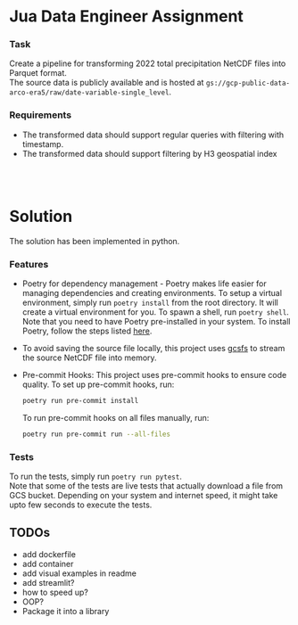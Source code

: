 # Jua Data Engineer Assignment


### Task
Create a pipeline for transforming 2022 total precipitation NetCDF files into Parquet format. <br/>
The source data is publicly available and is hosted at `gs://gcp-public-data-arco-era5/raw/date-variable-single_level`.

### Requirements
 - The transformed data should support regular queries with filtering with timestamp.
 - The transformed data should support filtering by H3 geospatial index

<br/><br/>
# Solution
The solution has been implemented in python.

### Features
 - Poetry for dependency management - Poetry makes life easier for managing dependencies and creating environments. To setup a virtual environment, simply run `poetry install` from the root directory. It will create a virtual environment for you. To spawn a shell, run `poetry shell`. Note that you need to have Poetry pre-installed in your system. To install Poetry, follow the steps listed [here](https://python-poetry.org/docs/#installation).

 - To avoid saving the source file locally, this project uses [gcsfs](https://github.com/fsspec/gcsfs) to stream the source NetCDF file into memory.

 - Pre-commit Hooks: This project uses pre-commit hooks to ensure code quality. To set up pre-commit hooks, run:

    ```sh
    poetry run pre-commit install
    ```
    To run pre-commit hooks on all files manually, run:
    ```sh
    poetry run pre-commit run --all-files
    ```


### Tests
To run the tests, simply run `poetry run pytest`. <br/>
Note that some of the tests are live tests that actually download a file from GCS bucket. Depending on your system and internet speed, it might take upto few seconds to execute the tests.

## TODOs
 - add dockerfile
 - add container
 - add visual examples in readme
 - add streamlit?
 - how to speed up?
 - OOP?
 - Package it into a library
